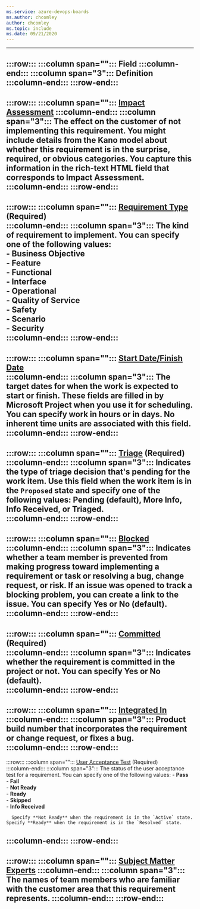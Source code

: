 ```yaml
---
ms.service: azure-devops-boards
ms.author: chcomley
author: chcomley
ms.topic: include
ms.date: 09/21/2020
---
```




---
:::row:::
   :::column span="":::
      **Field**
   :::column-end:::
   :::column span="3":::
      **Definition**
   :::column-end:::
:::row-end:::
---
:::row:::
   :::column span="":::
      [Impact Assessment](/previous-versions/azure/devops/boards/work-items/guidance/cmmi/guidance-requirements-field-reference-cmmi)
   :::column-end:::
   :::column span="3":::
      The effect on the customer of not implementing this requirement. You might include details from the Kano model about whether this requirement is in the surprise, required, or obvious categories. You capture this information in the rich-text HTML field that corresponds to Impact Assessment.  
   :::column-end:::
:::row-end:::
---
:::row:::
   :::column span="":::
      [Requirement Type](/previous-versions/azure/devops/boards/work-items/guidance/cmmi/guidance-requirements-field-reference-cmmi) (Required)  
   :::column-end:::
   :::column span="3":::
      The kind of requirement to implement. You can specify one of the following values:  
      - **Business Objective**  
      - **Feature**  
      - **Functional**  
      - **Interface**  
      - **Operational**  
      - **Quality of Service**  
      - **Safety**  
      - **Scenario**  
      - **Security**  
   :::column-end:::
:::row-end:::
---
:::row:::
   :::column span="":::
      [Start Date/Finish Date](../queries/query-by-date-or-current-iteration.md)  
   :::column-end:::
   :::column span="3":::
      The target dates for when the work is expected to start or finish. These fields are filled in by Microsoft Project when you use it for scheduling.  
      You can specify work in hours or in days. No inherent time units are associated with this field.  
   :::column-end:::
:::row-end:::
---
:::row:::
   :::column span="":::
      [Triage](../queries/planning-ranking-priorities.md) (Required)
   :::column-end:::
   :::column span="3":::
      Indicates the type of triage decision that's pending for the work item. Use this field when the work item is in the `Proposed` state and specify one of the following values: **Pending** (default), **More Info**, **Info Received**, or **Triaged**.  
   :::column-end:::
:::row-end:::
---
:::row:::
   :::column span="":::
      [Blocked](../queries/planning-ranking-priorities.md)  
   :::column-end:::
   :::column span="3":::
      Indicates whether a team member is prevented from making progress toward implementing a requirement or task or resolving a bug, change request, or risk. If an issue was opened to track a blocking problem, you can create a link to the issue. You can specify **Yes** or **No** (default).  
   :::column-end:::
:::row-end:::
---
:::row:::
   :::column span="":::
      [Committed](../queries/planning-ranking-priorities.md) (Required)  
   :::column-end:::
   :::column span="3":::
      Indicates whether the requirement is committed in the project or not. You can specify **Yes** or **No** (default).  
   :::column-end:::
:::row-end:::
---
:::row:::
   :::column span="":::
      [Integrated In](../queries/build-test-integration.md)
   :::column-end:::
   :::column span="3":::
      Product build number that incorporates the requirement or change request, or fixes a bug.  
   :::column-end:::
:::row-end:::
---
:::row:::
   :::column span="":::
      [User Acceptance Test](/previous-versions/azure/devops/boards/work-items/guidance/cmmi/guidance-requirements-field-reference-cmmi) (Required)  
   :::column-end:::
   :::column span="3":::
      The status of the user acceptance test for a requirement. You can specify one of the following values:
      - **Pass**  
      - **Fail**  
      - **Not Ready**  
      - **Ready**  
      - **Skipped**  
      - **Info Received**  

      Specify **Not Ready** when the requirement is in the `Active` state. Specify **Ready** when the requirement is in the `Resolved` state.  
   :::column-end:::
:::row-end:::
---
:::row:::
   :::column span="":::
      [Subject Matter Experts](/previous-versions/azure/devops/boards/work-items/guidance/cmmi/guidance-requirements-field-reference-cmmi)
   :::column-end:::
   :::column span="3":::
      The names of team members who are familiar with the customer area that this requirement represents.
   :::column-end:::
:::row-end:::
---